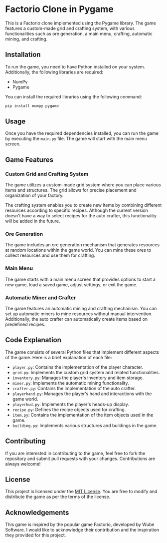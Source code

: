 # Factorio Clone in Pygame

This is a Factorio clone implemented using the Pygame library. The game features a custom-made grid and crafting system, with various functionalities such as ore generation, a main menu, crafting, automatic mining, and crafting.

## Installation

To run the game, you need to have Python installed on your system. Additionally, the following libraries are required:

- NumPy
- Pygame

You can install the required libraries using the following command:

```bash
pip install numpy pygame
```

## Usage

Once you have the required dependencies installed, you can run the game by executing the `main.py` file. The game will start with the main menu screen.

## Game Features

### Custom Grid and Crafting System

The game utilizes a custom-made grid system where you can place various items and structures. The grid allows for precise placement and organization of your factory.

The crafting system enables you to create new items by combining different resources according to specific recipes. Although the current version doesn't have a way to select recipes for the auto crafter, this functionality will be added in the future.

### Ore Generation

The game includes an ore generation mechanism that generates resources at random locations within the game world. You can mine these ores to collect resources and use them for crafting.

### Main Menu

The game starts with a main menu screen that provides options to start a new game, load a saved game, adjust settings, or exit the game.

### Automatic Miner and Crafter

The game features an automatic mining and crafting mechanism. You can set up automatic miners to mine resources without manual intervention. Additionally, the auto crafter can automatically create items based on predefined recipes.

## Code Explanation

The game consists of several Python files that implement different aspects of the game. Here is a brief explanation of each file:

- `player.py`: Contains the implementation of the player character.
- `grid.py`: Implements the custom grid system and related functionalities.
- `inventory.py`: Manages the player's inventory and item storage.
- `miner.py`: Implements the automatic mining functionality.
- `crafter.py`: Contains the implementation of the auto crafter.
- `playerhand.py`: Manages the player's hand and interactions with the game world.
- `playerhud.py`: Implements the player's heads-up display.
- `recipe.py`: Defines the recipe objects used for crafting.
- `item.py`: Contains the implementation of the item objects used in the game.
- `building.py`: Implements various structures and buildings in the game.

## Contributing

If you are interested in contributing to the game, feel free to fork the repository and submit pull requests with your changes. Contributions are always welcome!

## License

This project is licensed under the [MIT License](https://opensource.org/licenses/MIT). You are free to modify and distribute the game as per the terms of the license.

## Acknowledgements

This game is inspired by the popular game Factorio, developed by Wube Software. I would like to acknowledge their contribution and the inspiration they provided for this project.

